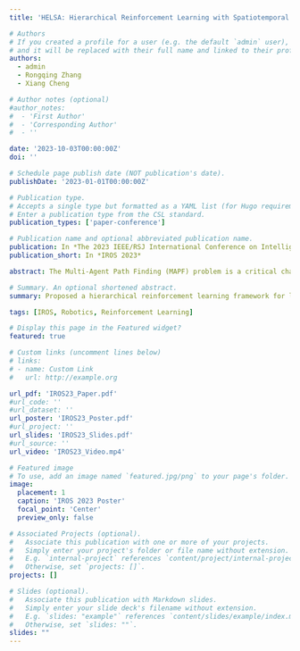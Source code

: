 ```yaml
---
title: 'HELSA: Hierarchical Reinforcement Learning with Spatiotemporal Abstraction for Large-Scale Multi-Agent Path Finding'

# Authors
# If you created a profile for a user (e.g. the default `admin` user), write the username (folder name) here
# and it will be replaced with their full name and linked to their profile.
authors:
  - admin
  - Rongqing Zhang
  - Xiang Cheng

# Author notes (optional)
#author_notes:
#  - 'First Author'
#  - 'Corresponding Author'
#  - ''

date: '2023-10-03T00:00:00Z'
doi: ''

# Schedule page publish date (NOT publication's date).
publishDate: '2023-01-01T00:00:00Z'

# Publication type.
# Accepts a single type but formatted as a YAML list (for Hugo requirements).
# Enter a publication type from the CSL standard.
publication_types: ['paper-conference']

# Publication name and optional abbreviated publication name.
publication: In *The 2023 IEEE/RSJ International Conference on Intelligent Robots and Systems (IROS 2023)*
publication_short: In *IROS 2023*

abstract: The Multi-Agent Path Finding (MAPF) problem is a critical challenge in dynamic multi-robot systems. Recent studies have revealed that multi-agent reinforcement learning (MARL) is a promising approach to solving MAPF problems in a fully decentralized manner. However, as the size of the multirobot system increases, sample inefﬁciency becomes a major impediment to learning-based methods. This paper presents a hierarchical reinforcement learning (HRL) framework for large-scale multi-agent path ﬁnding, featuring applying spatial and temporal abstraction to capture intermediate reward and thus encourage efﬁcient exploration. Speciﬁcally, we introduce a meta controller that partitions the map into interconnected regions and optimizes agents’ region-wise paths towards globally better solutions. Additionally, we design a lower-level controller that efﬁciently solves each sub-problem by incorporating heuristic guidance and an inter-agent communication mechanism with RL-based policies. Our empirical results on test instances of various scales demonstrate that our method outperforms existing approaches in terms of both success rate and makespan.

# Summary. An optional shortened abstract.
summary: Proposed a hierarchical reinforcement learning framework for large-scale multi-agent pathfinding, addressing the challenges of sample inefficiency resulting from sparse rewards and partial observability.

tags: [IROS, Robotics, Reinforcement Learning]

# Display this page in the Featured widget?
featured: true

# Custom links (uncomment lines below)
# links:
# - name: Custom Link
#   url: http://example.org

url_pdf: 'IROS23_Paper.pdf'
#url_code: ''
#url_dataset: ''
url_poster: 'IROS23_Poster.pdf'
#url_project: ''
url_slides: 'IROS23_Slides.pdf'
#url_source: ''
url_video: 'IROS23_Video.mp4'

# Featured image
# To use, add an image named `featured.jpg/png` to your page's folder.
image:
  placement: 1
  caption: 'IROS 2023 Poster'
  focal_point: 'Center'
  preview_only: false

# Associated Projects (optional).
#   Associate this publication with one or more of your projects.
#   Simply enter your project's folder or file name without extension.
#   E.g. `internal-project` references `content/project/internal-project/index.md`.
#   Otherwise, set `projects: []`.
projects: []

# Slides (optional).
#   Associate this publication with Markdown slides.
#   Simply enter your slide deck's filename without extension.
#   E.g. `slides: "example"` references `content/slides/example/index.md`.
#   Otherwise, set `slides: ""`.
slides: ""
---
```


